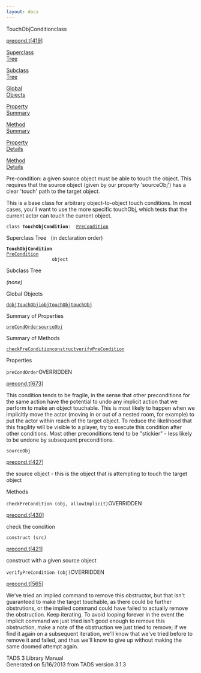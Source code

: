 ```yaml
---
layout: docs
---
```

<span class="title">TouchObjCondition</span><span class="type">class</span>

[precond.t](../file/precond.t.html)\[[419](../source/precond.t.html#419)\]

[Superclass  
Tree](#_SuperClassTree_)

[Subclass  
Tree](#_SubClassTree_)

[Global  
Objects](#_ObjectSummary_)

[Property  
Summary](#_PropSummary_)

[Method  
Summary](#_MethodSummary_)

[Property  
Details](#_Properties_)

[Method  
Details](#_Methods_)

<div class="fdesc">

Pre-condition: a given source object must be able to touch the object.
This requires that the source object (given by our property 'sourceObj')
has a clear 'touch' path to the target object.

This is a base class for arbitrary object-to-object touch conditions. In
most cases, you'll want to use the more specific touchObj, which tests
that the current actor can touch the current object.

`class `**`TouchObjCondition`**` :   `[`PreCondition`](../object/PreCondition.html)

</div>

<span id="_SuperClassTree_"></span>

<div class="mjhd">

<span class="hdln">Superclass Tree</span>   (in declaration order)

</div>

**`TouchObjCondition`**  
[`PreCondition`](../object/PreCondition.html)  
`                 object`  
<span id="_SubClassTree_"></span>

<div class="mjhd">

<span class="hdln">Subclass Tree</span>  

</div>

*(none)* <span id="_ObjectSummary_"></span>

<div class="mjhd">

<span class="hdln">Global Objects</span>  

</div>

[`dobjTouchObj`](../object/dobjTouchObj.html)[`iobjTouchObj`](../object/iobjTouchObj.html)[`touchObj`](../object/touchObj.html)
<span id="_PropSummary_"></span>

<div class="mjhd">

<span class="hdln">Summary of Properties</span>  

</div>

[`preCondOrder`](#preCondOrder)[`sourceObj`](#sourceObj)



<span id="_MethodSummary_"></span>

<div class="mjhd">

<span class="hdln">Summary of Methods</span>  

</div>

[`checkPreCondition`](#checkPreCondition)[`construct`](#construct)[`verifyPreCondition`](#verifyPreCondition)



<span id="_Properties_"></span>

<div class="mjhd">

<span class="hdln">Properties</span>  

</div>

<span id="preCondOrder"></span>

`preCondOrder`<span class="rem">OVERRIDDEN</span>

[precond.t](../file/precond.t.html)\[[673](../source/precond.t.html#673)\]

<div class="desc">

This condition tends to be fragile, in the sense that other
preconditions for the same action have the potential to undo any
implicit action that we perform to make an object touchable. This is
most likely to happen when we implicitly move the actor (moving in or
out of a nested room, for example) to put the actor within reach of the
target object. To reduce the likelihood that this fragility will be
visible to a player, try to execute this condition after other
conditions. Most other preconditions tend to be "stickier" - less likely
to be undone by subsequent preconditions.

</div>

<span id="sourceObj"></span>

`sourceObj`

[precond.t](../file/precond.t.html)\[[427](../source/precond.t.html#427)\]

<div class="desc">

the source object - this is the object that is attempting to touch the
target object

</div>

<span id="_Methods_"></span>

<div class="mjhd">

<span class="hdln">Methods</span>  

</div>

<span id="checkPreCondition"></span>

`checkPreCondition (obj, allowImplicit)`<span class="rem">OVERRIDDEN</span>

[precond.t](../file/precond.t.html)\[[430](../source/precond.t.html#430)\]

<div class="desc">

check the condition

</div>

<span id="construct"></span>

`construct (src)`

[precond.t](../file/precond.t.html)\[[421](../source/precond.t.html#421)\]

<div class="desc">

construct with a given source object

</div>

<span id="verifyPreCondition"></span>

`verifyPreCondition (obj)`<span class="rem">OVERRIDDEN</span>

[precond.t](../file/precond.t.html)\[[565](../source/precond.t.html#565)\]

<div class="desc">

We've tried an implied command to remove this obstructor, but that isn't
guaranteed to make the target touchable, as there could be further
obstrutions, or the implied command could have failed to actually remove
the obstruction. Keep iterating. To avoid looping forever in the event
the implicit command we just tried isn't good enough to remove this
obstruction, make a note of the obstruction we just tried to remove; if
we find it again on a subsequent iteration, we'll know that we've tried
before to remove it and failed, and thus we'll know to give up without
making the same doomed attempt again.

</div>

<div class="ftr">

TADS 3 Library Manual  
Generated on 5/16/2013 from TADS version 3.1.3

</div>
